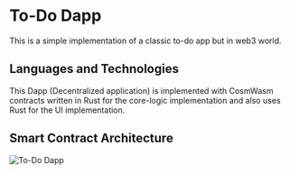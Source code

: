 
# To-Do Dapp

This is a simple implementation of a classic to-do app but in web3 world.

## Languages and Technologies

This Dapp (Decentralized application) is implemented with CosmWasm contracts written in Rust for the core-logic implementation and also uses Rust for the UI implementation.

## Smart Contract Architecture

![To-Do Dapp](https://user-images.githubusercontent.com/94307074/209864433-26aced27-f578-41d5-ba62-33a86d1aa2a8.jpg)

